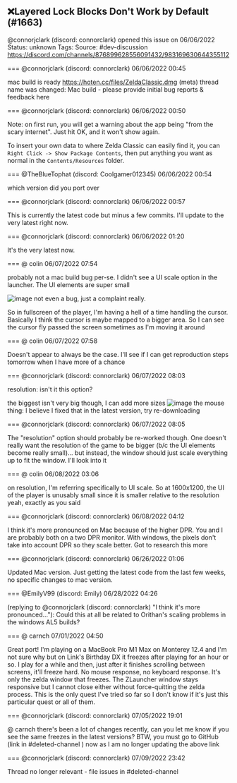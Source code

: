 ## ❌Layered Lock Blocks Don't Work by Default (#1663)
@connorjclark (discord: connorclark) opened this issue on 06/06/2022
Status: unknown
Tags: 
Source: #dev-discussion https://discord.com/channels/876899628556091432/983169630644355112


=== @connorjclark (discord: connorclark) 06/06/2022 00:45

mac build is ready
https://hoten.cc/files/ZeldaClassic.dmg
(meta) thread name was changed: Mac build - please provide initial bug reports & feedback here

=== @connorjclark (discord: connorclark) 06/06/2022 00:50

Note: on first run, you will get a warning about the app being "from the scary internet". Just hit OK, and it won't show again.

To insert your own data to where Zelda Classic can easily find it, you can `Right Click -> Show Package Contents`, then put anything you want as normal in the `Contents/Resources` folder.

=== @TheBlueTophat (discord: Coolgamer012345) 06/06/2022 00:54

which version did you port over

=== @connorjclark (discord: connorclark) 06/06/2022 00:57

This is currently the latest code but minus a few commits. I'll update to the very latest right now.

=== @connorjclark (discord: connorclark) 06/06/2022 01:20

It's the very latest now.

=== @ colin 06/07/2022 07:54

probably not a mac build bug per-se. I didn't see a UI scale option in the launcher. The UI elements are super small

![image](https://cdn.discordapp.com/attachments/983169630644355112/983640061138599966/Screen_Shot_2022-06-07_at_00.53.32.png?ex=65e6cfb1&is=65d45ab1&hm=4043d5399ab9df347bfdca3523e6219b06c7e7fc4e850d0856a530ba313e954c&)
not even a bug, just a complaint really.

So in fullscreen of the player, I'm having a hell of a time handling the cursor. Basically I think the cursor is maybe mapped to a bigger area. So I can see the cursor fly passed the screen sometimes as I'm moving it around

=== @ colin 06/07/2022 07:58

Doesn't appear to always be the case. I'll see if I can get reproduction steps tomorrow when I have more of a chance

=== @connorjclark (discord: connorclark) 06/07/2022 08:03

resolution: isn't it this option?

the biggest isn't very big though, I can add more sizes
![image](https://cdn.discordapp.com/attachments/983169630644355112/983642278969081906/unknown.png?ex=65e6d1c2&is=65d45cc2&hm=5b40b62fddf2f4374b077fcd5a1075a6d7ab3d82c779def3b8c5fa9e94feda23&)
the mouse thing: I believe I fixed that in the latest version, try re-downloading

=== @connorjclark (discord: connorclark) 06/07/2022 08:05

The "resolution" option should probably be re-worked though. One doesn't really want the resolution of the game to be bigger (b/c the UI elements become really small)... but instead, the window should just scale everything up to fit the window. I'll look into it

=== @ colin 06/08/2022 03:06

on resolution, I'm referring specifically to UI scale. So at 1600x1200, the UI of the player is unusably small since it is smaller relative to the resolution
yeah, exactly as you said

=== @connorjclark (discord: connorclark) 06/08/2022 04:12

I think it's more pronounced on Mac because of the higher DPR. You and I are probably both on a two DPR monitor. With windows, the pixels don't take into account DPR so they scale better. Got to research this more

=== @connorjclark (discord: connorclark) 06/26/2022 01:06

Updated Mac version. Just getting the latest code from the last few weeks, no specific changes to mac version.

=== @EmilyV99 (discord: Emily) 06/28/2022 04:26

(replying to @connorjclark (discord: connorclark) "I think it's more pronounced…"): Could this at all be related to Orithan's scaling problems in the windows AL5 builds?

=== @ carnch 07/01/2022 04:50

Great port! I'm playing on a MacBook Pro M1 Max on Monterey 12.4 and I'm not sure why but on Link's Birthday DX it freezes after playing for an hour or so. I play for a while and then, just after it finishes scrolling between screens, it'll freeze hard. No mouse response, no keyboard response. It's only the zelda window that freezes. The ZLauncher window stays responsive but I cannot close either without force-quitting the zelda process. This is the only quest I've tried so far so I don't know if it's just this particular quest or all of them.

=== @connorjclark (discord: connorclark) 07/05/2022 19:01

@ carnch there's been a lot of changes recently, can you let me know if you see the same freezes in the latest versions? BTW, you must go to GitHub (link in #deleted-channel ) now as I am no longer updating the above link

=== @connorjclark (discord: connorclark) 07/09/2022 23:42

Thread no longer relevant - file issues in #deleted-channel
